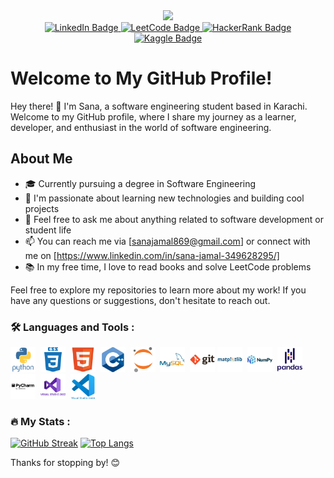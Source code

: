 <div id="header" align="center">
  <img src="https://media.giphy.com/media/v1.Y2lkPTc5MGI3NjExaHpmNmVuMWdhbDRiaTRzNWU2OXI1dHgwZzd4ZngyZjJ4dWhrZXQ0eCZlcD12MV9pbnRlcm5hbF9naWZfYnlfaWQmY3Q9Zw/ZSZTGUtpQr0u7cfveB/giphy.gif" width="100"/>
</div>
<div id="badges" align="center">
  <a href="https://www.linkedin.com/in/sana-jamal-349628295/">
    <img src="https://img.shields.io/badge/LinkedIn-blue?style=for-the-badge&logo=linkedin&logoColor=white" alt="LinkedIn Badge"/>
 <a href="https://leetcode.com/u/SanaJamal_45/">
    <img src="https://img.shields.io/badge/LeetCode-orange?style=for-the-badge&logo=leetcode&logoColor=white" alt="LeetCode Badge"/>
  </a>
  <a href="https://www.hackerrank.com/profile/sanajamal869">
    <img src="https://img.shields.io/badge/HackerRank-green?style=for-the-badge&logo=hackerrank&logoColor=white" alt="HackerRank Badge"/>
  </a>
  <a href="https://www.kaggle.com/sanajamal45">
    <img src="https://img.shields.io/badge/Kaggle-blue?style=for-the-badge&logo=kaggle&logoColor=white" alt="Kaggle Badge"/>
  </a>
</div>

# Welcome to My GitHub Profile!

Hey there! 👋 I'm Sana, a software engineering student based in Karachi. Welcome to my GitHub profile, where I share my journey as a learner, developer, and enthusiast in the world of software engineering.

## About Me

- 🎓 Currently pursuing a degree in Software Engineering
- 🌱 I'm passionate about learning new technologies and building cool projects
- 💬 Feel free to ask me about anything related to software development or student life
- 📫 You can reach me via [sanajamal869@gmail.com] or connect with me on [https://www.linkedin.com/in/sana-jamal-349628295/]
- 📚 In my free time, I love to read books and solve LeetCode problems
  
Feel free to explore my repositories to learn more about my work! If you have any questions or suggestions, don't hesitate to reach out.

### :hammer_and_wrench: Languages and Tools :
<div>
  <img src="https://github.com/devicons/devicon/blob/master/icons/python/python-original-wordmark.svg" title="Python" alt="Python" width="40" height="40"/>&nbsp;
  <img src="https://github.com/devicons/devicon/blob/master/icons/css3/css3-plain-wordmark.svg"  title="CSS3" alt="CSS" width="40" height="40"/>&nbsp;
  <img src="https://github.com/devicons/devicon/blob/master/icons/html5/html5-original.svg" title="HTML5" alt="HTML" width="40" height="40"/>&nbsp;
  <img src="https://github.com/devicons/devicon/blob/master/icons/cplusplus/cplusplus-original.svg" title="C++" alt="C++" width="40" height="40"/>&nbsp;
  <img src="https://github.com/devicons/devicon/blob/master/icons/jupyter/jupyter-original.svg" title="Jupyter"  alt="Jupyter" width="40" height="40"/>&nbsp;
  <img src="https://github.com/devicons/devicon/blob/master/icons/mysql/mysql-original-wordmark.svg" title="MySQL"  alt="MySQL" width="40" height="40"/>&nbsp;
  <img src="https://github.com/devicons/devicon/blob/master/icons/git/git-original-wordmark.svg" title="Git" **alt="Git" width="40" height="40"/> 
  <img src="https://github.com/devicons/devicon/blob/master/icons/matplotlib/matplotlib-original-wordmark.svg" title="Matplotlib" alt="Matplotlib" width="40" height="40"/>&nbsp;
    <img src="https://github.com/devicons/devicon/blob/master/icons/numpy/numpy-original-wordmark.svg" title="NumPy" alt="NumPy" width="40" height="40"/>&nbsp;
  <img src="https://github.com/devicons/devicon/blob/master/icons/pandas/pandas-original-wordmark.svg" title="Pandas" alt="Pandas" width="40" height="40"/>&nbsp;
  <img src="https://github.com/devicons/devicon/blob/master/icons/pycharm/pycharm-original-wordmark.svg" title="PyCharm" alt="PyCharm" width="40" height="40"/>&nbsp;
  <img src="https://github.com/devicons/devicon/blob/master/icons/visualstudio/visualstudio-original-wordmark.svg" title="VisualStudio" alt="VisualStudio" width="40" height="40"/>&nbsp;
  <img src="https://github.com/devicons/devicon/blob/master/icons/vscode/vscode-original-wordmark.svg" title="VisualStudioCode" alt="VisualStudioCode" width="40" height="40"/>&nbsp;
</div>

### :fire: My Stats :
[![GitHub Streak](http://github-readme-streak-stats.herokuapp.com?user=SanaJamal-45&theme=dark&background=000000)](https://git.io/streak-stats)
[![Top Langs](https://github-readme-stats.vercel.app/api/top-langs/?username=SanaJamal-45)](https://github.com/anuraghazra/github-readme-stats)

Thanks for stopping by! 😊

